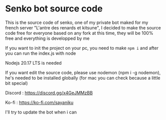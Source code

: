 # Senko bot source code
This is the source code of senko, one of my private bot maked for my french server "L'antre des renards et kitsune", I decided to make the source code free for everyone based on any fork at this time, they will be 100% free and everything is developped by me 

If you want to init the project on your pc, you need to make ``npm i`` and after you can run the index.js with node

Nodejs 20.17 LTS is needed

If you want edit the source code, please use nodemon (npm i -g nodemon), he's needed to be installed globally (for mac you can check because a little bit special)

Discord : https://discord.gg/x4GeJMMzBB 

Ko-fi : https://ko-fi.com/sayaniku

I'll try to update the bot when i can
